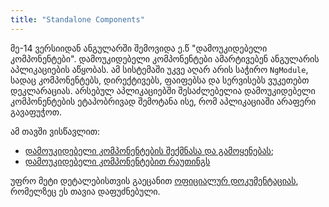 ```yaml
---
title: "Standalone Components"
---
```


მე-14 ვერსიიდან ანგულარში შემოვიდა ე.წ "დამოუკიდებელი კომპონენტები".
დამოუკიდებელი კომპონენტები ამარტივებენ ანგულარის აპლიკაციების აწყობას.
ამ სისტემაში უკვე აღარ არის საჭირო `NgModule`, სადაც კომპონენტებს,
დირექტივებს, ფაიფებსა და სერვისებს ვუკეთებთ დეკლარაციას. არსებულ
აპლიკაციებში შესაძლებელია დამოუკიდებელი კომპონენტების ეტაპობრივად შემოტანა ისე,
რომ აპლიკაციაში არაფერი გავაფუჭოთ.

ამ თავში ვისწავლით:

- [დამოუკიდებელი კომპონენტების შექმნასა და გამოყენებას](./doc/guides/angular/standalone/creation-and-usage);
- [დამოუკიდებელი კომპონენტებით რაუთინგს](./doc/guides/angular/standalone/routing-and-lazy-loading)

უფრო მეტი დეტალებისთვის გაეცანით [ოფიციალურ დოკუმენტაციას](https://angular.dev/guide/components), რომელზეც ეს თავია დაფუძნებული.
